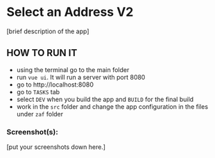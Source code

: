 # Select an Address V2

[brief description of the app]

## HOW TO RUN IT

* using the terminal go to the main folder
* run `vue ui`. It will run a server with port 8080
* go to http://localhost:8080
* go to `TASKS` tab
* select `DEV` when you build the app and `BUILD` for the final build
* work in the `src` folder and change the app configuration in the files under `zaf` folder

### Screenshot(s):
[put your screenshots down here.]
